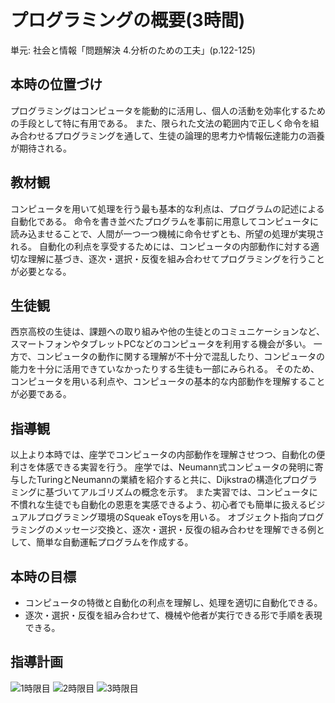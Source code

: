 # プログラミングの概要(3時間)
単元: 社会と情報「問題解決 4.分析のための工夫」(p.122-125)

## 本時の位置づけ
プログラミングはコンピュータを能動的に活用し、個人の活動を効率化するための手段として特に有用である。
また、限られた文法の範囲内で正しく命令を組み合わせるプログラミングを通して、生徒の論理的思考力や情報伝達能力の涵養が期待される。
<!-- TODO: プログラミングの目的を整理 -->

## 教材観
コンピュータを用いて処理を行う最も基本的な利点は、プログラムの記述による自動化である。
命令を書き並べたプログラムを事前に用意してコンピュータに読み込ませることで、人間が一つ一つ機械に命令せずとも、所望の処理が実現される。
自動化の利点を享受するためには、コンピュータの内部動作に対する適切な理解に基づき、逐次・選択・反復を組み合わせてプログラミングを行うことが必要となる。

## 生徒観
西京高校の生徒は、課題への取り組みや他の生徒とのコミュニケーションなど、スマートフォンやタブレットPCなどのコンピュータを利用する機会が多い。
一方で、コンピュータの動作に関する理解が不十分で混乱したり、コンピュータの能力を十分に活用できていなかったりする生徒も一部にみられる。
そのため、コンピュータを用いる利点や、コンピュータの基本的な内部動作を理解することが必要である。

## 指導観
以上より本時では、座学でコンピュータの内部動作を理解させつつ、自動化の便利さを体感できる実習を行う。
座学では、Neumann式コンピュータの発明に寄与したTuringとNeumannの業績を紹介すると共に、Dijkstraの構造化プログラミングに基づいてアルゴリズムの概念を示す。
また実習では、コンピュータに不慣れな生徒でも自動化の恩恵を実感できるよう、初心者でも簡単に扱えるビジュアルプログラミング環境のSqueak eToysを用いる。
オブジェクト指向プログラミングのメッセージ交換と、逐次・選択・反復の組み合わせを理解できる例として、簡単な自動運転プログラムを作成する。

## 本時の目標
- コンピュータの特徴と自動化の利点を理解し、処理を適切に自動化できる。
- 逐次・選択・反復を組み合わせて、機械や他者が実行できる形で手順を表現できる。

## 指導計画
![***1時限目***](1.svg)
![***2時限目***](2.svg)
![***3時限目***](3.svg)
